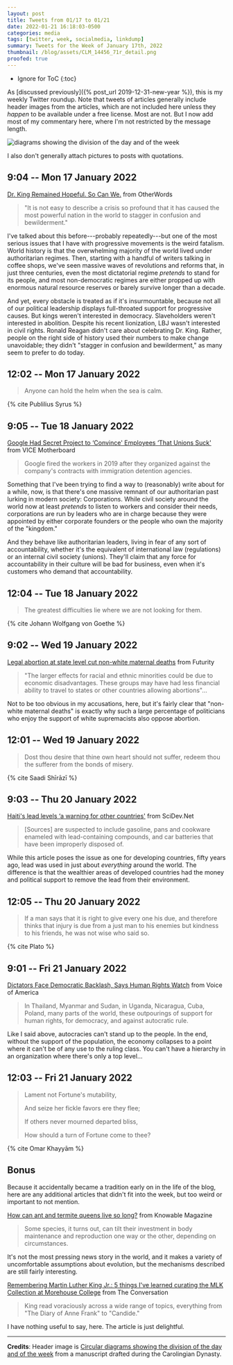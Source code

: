 ```yaml
---
layout: post
title: Tweets from 01/17 to 01/21
date: 2022-01-21 16:18:03-0500
categories: media
tags: [twitter, week, socialmedia, linkdump]
summary: Tweets for the Week of January 17th, 2022
thumbnail: /blog/assets/CLM_14456_71r_detail.png
proofed: true
---
```


* Ignore for ToC
{:toc}

As [discussed previously]({% post_url 2019-12-31-new-year %}), this is my weekly Twitter roundup.  Note that tweets of articles generally include header images from the articles, which are not included here unless they *happen* to be available under a free license.  Most are not.  But I now add most of my commentary here, where I'm not restricted by the message length.

![diagrams showing the division of the day and of the week](/blog/assets/CLM_14456_71r_detail.png "diagrams showing the division of the day and of the week")

I also don't generally attach pictures to posts with quotations.

## 9:04 -- Mon 17 January 2022

[<i class="fab fa-twitter-square"></i>](https://jcolag.github.io/twitter/1483077648586792963) [Dr. King Remained Hopeful. So Can We.](https://otherwords.org/dr-king-remained-hopeful-so-can-we/) from OtherWords

 > "It is not easy to describe a crisis so profound that it has caused the most powerful nation in the world to stagger in confusion and bewilderment."

I've talked about this before---probably repeatedly---but one of the most serious issues that I have with progressive movements is the weird fatalism.  World history is that the overwhelming majority of the world lived under authoritarian regimes.  Then, starting with a handful of writers talking in coffee shops, we've seen massive waves of revolutions and reforms that, in just three centuries, even the most dictatorial regime *pretends* to stand for its people, and most non-democratic regimes are either propped up with enormous natural resource reserves or barely survive longer than a decade.

And yet, every obstacle is treated as if it's insurmountable, because not all of our political leadership displays full-throated support for progressive causes.  But kings weren't interested in democracy.  Slaveholders weren't interested in abolition.  Despite his recent lionization, LBJ wasn't interested in civil rights.  Ronald Reagan didn't care about celebrating Dr. King.  Rather, people on the right side of history used their numbers to make change unavoidable; they didn't "stagger in confusion and bewilderment," as many seem to prefer to do today.

## 12:02 -- Mon 17 January 2022

[<i class="fab fa-twitter-square"></i>](https://jcolag.github.io/twitter/1483122443875147783)

 > Anyone can hold the helm when the sea is calm.

{% cite Publilius Syrus %}

## 9:05 -- Tue 18 January 2022

[<i class="fab fa-twitter-square"></i>](https://jcolag.github.io/twitter/1483440288538398723) [Google Had Secret Project to ‘Convince' Employees ‘That Unions Suck'](https://www.vice.com/en/article/v7d7j9/google-had-secret-project-to-convince-employees-that-unions-suck) from VICE Motherboard

 > Google fired the workers in 2019 after they organized against the company's contracts with immigration detention agencies.

Something that I've been trying to find a way to (reasonably) write about for a while, now, is that there's one massive remnant of our authoritarian past lurking in modern society:  Corporations.  While civil society around the world now at least *pretends* to listen to workers and consider their needs, corporations are run by leaders who are in charge because they were appointed by either corporate founders or the people who own the majority of the "kingdom."

And they behave like authoritarian leaders, living in fear of any sort of accountability, whether it's the equivalent of international law (regulations) or an internal civil society (unions).  They'll claim that any force for accountability in their culture will be bad for business, even when it's customers who demand that accountability.

## 12:04 -- Tue 18 January 2022

[<i class="fab fa-twitter-square"></i>](https://jcolag.github.io/twitter/1483485334893522945)

 > The greatest difficulties lie where we are not looking for them.

{% cite Johann Wolfgang von Goethe %}

## 9:02 -- Wed 19 January 2022

[<i class="fab fa-twitter-square"></i>](https://jcolag.github.io/twitter/1483801921249030154) [Legal abortion at state level cut non-white maternal deaths](https://www.futurity.org/state-abortion-laws-non-white-maternal-mortality-2680702-2/) from Futurity

 > "The larger effects for racial and ethnic minorities could be due to economic disadvantages. These groups may have had less financial ability to travel to states or other countries allowing abortions"...

Not to be too obvious in my accusations, here, but it's fairly clear that "non-white maternal deaths" is exactly why such a large percentage of politicians who enjoy the support of white supremacists also oppose abortion.

## 12:01 -- Wed 19 January 2022

[<i class="fab fa-twitter-square"></i>](https://jcolag.github.io/twitter/1483846967809568768)

 > Dost thou desire that thine own heart should not suffer, redeem thou the sufferer from the bonds of misery.

{% cite Saadi Shīrāzī %}

## 9:03 -- Thu 20 January 2022

[<i class="fab fa-twitter-square"></i>](https://jcolag.github.io/twitter/1484164560617619458) [Haiti's lead levels ‘a warning for other countries'](https://www.scidev.net/global/news/haitis-lead-levels-a-warning-for-other-countries/) from SciDev.Net

 > [Sources] are suspected to include gasoline, pans and cookware enameled with lead-containing compounds, and car batteries that have been improperly disposed of.

While this article poses the issue as one for developing countries, fifty years ago, lead was used in just about *everything* around the world.  The difference is that the wealthier areas of developed countries had the money and political support to remove the lead from their environment.

## 12:05 -- Thu 20 January 2022

[<i class="fab fa-twitter-square"></i>](https://jcolag.github.io/twitter/1484210362203312129)

 > If a man says that it is right to give every one his due, and therefore thinks that injury is due from a just man to his enemies but kindness to his friends, he was not wise who said so.

{% cite Plato %}

## 9:01 -- Fri 21 January 2022

[<i class="fab fa-twitter-square"></i>](https://jcolag.github.io/twitter/1484526444952756224) [Dictators Face Democratic Backlash, Says Human Rights Watch](https://www.voanews.com/a/dictators-face-democratic-backlash-says-human-rights-watch/6395628.html) from Voice of America

 > In Thailand, Myanmar and Sudan, in Uganda, Nicaragua, Cuba, Poland, many parts of the world, these outpourings of support for human rights, for democracy, and against autocratic rule.

Like I said above, autocracies can't stand up to the people.  In the end, without the support of the population, the economy collapses to a point where it can't be of any use to the ruling class.  You can't have a hierarchy in an organization where there's only a top level...

## 12:03 -- Fri 21 January 2022

[<i class="fab fa-twitter-square"></i>](https://jcolag.github.io/twitter/1484572247239102465)

 > Lament not Fortune's mutability,
 >
 > And seize her fickle favors ere they flee;
 >
 > If others never mourned departed bliss,
 >
 > How should a turn of Fortune come to thee?

{% cite Omar Khayyām %}

## Bonus

Because it accidentally became a tradition early on in the life of the blog, here are any additional articles that didn't fit into the week, but too weird or important to not mention.

<i class="fas fa-square"></i> [How can ant and termite queens live so long?](https://knowablemagazine.org/article/living-world/2022/how-can-ant-and-termite-queens-live-so-long) from Knowable Magazine

 > Some species, it turns out, can tilt their investment in body maintenance and reproduction one way or the other, depending on circumstances.

It's not the most pressing news story in the world, and it makes a variety of uncomfortable assumptions about evolution, but the mechanisms described are still fairly interesting.

<i class="fas fa-square"></i> [Remembering Martin Luther King Jr.: 5 things I've learned curating the MLK Collection at Morehouse College](https://theconversation.com/remembering-martin-luther-king-jr-5-things-ive-learned-curating-the-mlk-collection-at-morehouse-college-174839) from The Conversation

 > King read voraciously across a wide range of topics, everything from "The Diary of Anne Frank" to "Candide."

I have nothing useful to say, here.  The article is just delightful.

* * *

**Credits**:  Header image is [Circular diagrams showing the division of the day and of the week](https://commons.wikimedia.org/wiki/File:CLM_14456_71r_detail.jpg) from a manuscript drafted during the Carolingian Dynasty.
